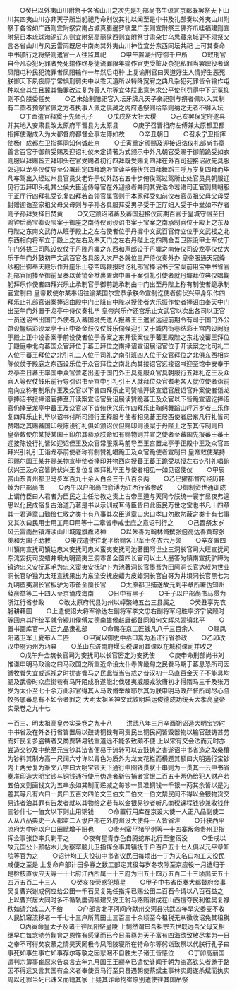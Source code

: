 <!-- { "loadSidebar": true } -->
　　○癸巳以外夷山川附祭于各省山川之次先是礼部尚书牛谅言京都既罢祭天下山川其四夷山川亦非天子所当躬祀乃命别议其礼以闻至是中书及礼部奏以外夷山川附祭于各省如广西则宜附祭安南占城真腊暹罗锁里广东则宜附祭三佛齐爪哇福建则宜附祭日本琉球渤泥辽东则宜附祭高丽狭西则宜附祭甘肃朵甘乌思藏京城更不须祭又言各省山川与风云雷雨既居中南向其外夷山川神位宜分东西同坛共祀  上可其奏命中书颁行之将祭则遣官一人往监其祀
　　○甲午置湖州守御千户所
　　○敕刑官自今凡杂犯死罪者免死输作终身徒流罪限年输作官吏受赃及杂犯私罪当罢职役者谪凤阳屯种民犯流罪者凤阳输作一年然后屯种  上复谕刑官曰天道好生人情好生恶死朕御天下夙夜靡宁常惧刑罚失中以乖天道所以特降宽宥之典凡杂犯死罪皆令输作屯种以全其生且冀其悔罪改过复为善人尔等宜体朕此意务求公平使刑罚得中下无冤抑则不负朕委任矣
　　○乙未始制陪祀官入坛牙牌凡天子亲祀则与祭者佩以入其制有二圆者预祭官佩之方者执事人佩之俱藏之内府遇祭则给毕则纳之无者不得入坛
　　○丁酉遣官释奠于先师孔子
　　○戊戌祭大社大稷
　　○己亥罢保定府遂县并其地入安肃县改太原府平晋县为太原县
　　○庚子召晋相府左傅兼太原都卫都指挥使谢成入为大都督府都督佥事左傅如故
　　○辛丑朝日
　　○召永宁卫指挥使杨广成都左卫指挥同知何诚赴京
　　○壬寅重定颁赐及迎接诏诰仪礼部尚书章善言百官于御前受赐及迎诏礼仪未定请著为式颁示中外凡朝官受赐于御前跪受如衣则服以拜赐皆五拜叩头在官受赐者初行四拜既受赐复四拜在外百司迎接诏赦先具服郊迎以龙亭仪仗导至公署班定四拜跪听宣读毕俯伏兴四拜舞蹈三呼万岁复四拜而毕凡车驾出入经过州县官员父老许于仗外路右五十步俯俟驾过驾所止处官员具朝服迎见行五拜叩头礼其公侯大臣近侍等官在外迎接者并同其受诰命若诸司正官则具朝服于正厅行四拜礼受讫复四拜若首领官属官则于本家拜受如前仪若官员祖父母父母受封赠迎诰至家祖父母父母则与子孙各具服拜受男子受于正厅妇人受于中堂如不存者则子孙拜受择日焚黄
　　○又定颁诏诸蕃及蕃国迎接仪前期百官于皇城守宿至日鸣钟后尚宝卿设宝案于御座之南侍仪司设诏书案于宝案之南承制官位于殿上之东及丹陛之东南文武侍从班于殿上之左右使者位于丹墀中文武百官侍立位于文武楼之北东西相向将军立于殿上之左右及奉天门之左右丹陛上之四隅金吾卫陈设甲士军仗于午门外拱卫司陈设仪仗于丹陛丹墀之东西和声郎设于丹墀之南侍仪司设龙亭仪仗大乐于午门外鼓初严文武百官各具服入次严各就位三严侍仪奏外办  皇帝服通天冠绛纱袍出御奉天殿乐作升座乐止卷帘鸣鞭报时讫礼部官捧诏书于宝案前用宝中书省官礼部官同捧至御前呈奏以黄销金袱裹置盘中置于案引礼引使者就丹墀拜位典仪唱鞠躬拜乐作使者四拜兴乐止承制官于御前跪承制由中门出至丹陛上称有制使者跪承制官宣制曰  皇帝敕使尔某奉诏往谕某国尔宜恭承朕命宣制讫使者俯伏兴平身乐作四拜乐止礼部官诣案捧诏由殿中门出降自中陛以授使者大乐振作使者捧诏由奉天中门出至午门外置于龙亭中侍仪奏礼毕  皇帝兴乐作还宫乐止文武官以次出各司以正官一员送诏书出国门外使者入蕃国境先遣人报蕃王王遣官远迎前期令有司于国门外公馆设幄结彩设龙亭于正中备金鼓仪仗鼓乐伺候迎引又于城内街巷结彩王宫内设阙庭于殿上正中设香案于前设使者位于香案之东开读案位于蕃王殿陛之东北设蕃王拜位于殿庭中北向蕃国众官拜位于蕃王拜位之南捧诏宣诏展诏官位于开读案之北司礼二人位于蕃王拜位之北引礼二人位于司礼之南引班四人位于众官拜位之北俱东西相向陈仪仗于殿庭之东西设乐位于众官拜位之南北向其接诏官远接诏书迎至馆中安奉于龙亭至日蕃王率国中众官耆老出迎于国门外王具冕服众官具朝服行五拜礼讫王及众官人等仪仗鼓乐前行导引诏书至宫中引礼引王入就拜位众官耆老各入就位使者诣前南向立称有制乐作王及众官以下皆四拜乐止司赞唱开读宣诏官展诏官升案使者诣龙亭捧诏书授捧诏官捧至开读案宣诏官受诏展读赞跪蕃王及众官以下皆跪宣诏讫捧诏官仍捧至龙亭中蕃王及众官以下皆俯伏兴乐作四拜乐止鞠躬舞蹈山呼万岁者三乐作复四拜乐止礼毕以诏书付所司颁行王释服与使者相见蕃王居西使者居东凡行礼皆司赞唱之其赐蕃国印绶陈设行礼俱如颁诏仪但赐印则设案于丹陛上之东其传制则曰  皇帝敕使尔某授某国王印尔其恭承朕命如有赐物则并宣之使者至蕃国先报蕃王蕃王迎接陈设行礼皆如迎诏但王及众官常服乘马前导至王宫置龙亭于正殿中王及众官四拜兴引礼引王诣龙亭前使者称有制赞礼唱跪王及众官跪使者宣制曰  皇帝敕使某持印赐尔国王某并赐某物宣毕使者捧印并物西向授蕃王蕃王跪受以授左右讫引礼唱俯伏兴王及众官皆俯伏兴王复位复四拜礼毕王与使者相见一如见诏使仪
　　○甲辰赏山东青州都卫马步军百九十余人白金三千八百余两
　　○乙巳擢都督府经历韩焯为户部尚书
　　○丙午以户部尚书俞溥为江西行省参政
　　○御制资世通训成  上谓侍臣曰人君者为臣民之主任治教之责上古帝王道与天同今朕统一寰宇昼夜弗遑思以化民成俗复古治道乃著是书以示训戒耳侍臣皆曰此臣民万世之宝也书凡十四章其一君道章曰勤俭仁敬之类十有八事其次臣道章曰忠曰孝曰勿欺勿蔽之类十有七事又其次曰民用士用工用□用等十二章皆申戒士庶之意诏刊行之
　　○己酉祭太岁风云雷雨岳镇海渎山川城隍旗纛诸神
　　○以朱善为翰林脩撰张逈高达善黄琮张羙和为国子助教
　　○庚戌遣使往北平给赐各卫军士冬衣六万领
　　○辛亥置四川镇南宣抚司镇边忠义安抚司忠义蛮夷安抚司池著田阿世业三洞长官司大旺宣抚司东流安抚司皮蜡井垻九明蛮夷三洞市备全薗四长官司以土人墨答为镇南宣抚驴蹄为镇边忠义安抚耳毛为忠义蛮夷安抚驴卜为池著洞长官墨吾为田阿洞长官达叔为世业洞长官驴独为太旺宣抚果出为东流安抚皮蜡为皮蜡洞长官白哥为井垻洞长官黑七为九明蛮夷洞长官板驴为市备全薗长官
　　○太原都卫捕送故元刘平章所署伪知州薛彦举等二十四人至京谪戍海南
　　○日中有黑子
　　○壬子以户部尚书马贯为浙江行省参政
　　○改太原府代县为州以崞繁峙五台三县属之
　　○癸丑享先农躬耕藉田
　　○上遣使诏大将军徐达左副将军李文忠右副将军冯胜率济宁侯顾时等回京其所统军就令颍川侯傅友德南雄侯赵庸都督同知何文辉总领镇北平
　　○置书画库官一人正九品隶礼部
　　○命赐在京工匠钱凡八千三百余人
　　○赐凤阳诸卫军士夏布人二匹
　　○甲寅以御史中丞□暠为浙江行省参政
　　○乙卯改汉中府沔州为沔县
　　○革山东济南府堰头税课司其课以在城税课司并收之
　　○戊午升金筑长官司为安抚司以长官密定为安抚使
　　○庚申命刑部尚书刘惟谦申明马政谕之曰马政国之所重近命设太仆寺俾畿甸之民餋马期于蕃息恐所司因循牧餋失宜或巡视之时扰害餋马之民此皆当告戒之昔汉初一马直百金天子不能具均驷及武帝时众庶街巷有马阡陌成群遂能北伐强夷威服戎狄唐初才得隋马三千及张万岁为太仆至七十余万此非官得其人马政脩举故耶尔其为朕申明马政严督所司尽心刍牧务底蕃息有不如令者罪之
大明太祖圣神文武钦明启运俊德成功统天大孝高皇帝实录卷之九十七


一百三、明太祖高皇帝实录卷之九十八
　　洪武八年三月辛酉朔诏造大明宝钞时中书省及在外各行省皆置局以鼓铸铜钱有司责民出铜民间皆毁器物以输官鼓铸甚劳而奸民复多盗铸者又商贾转易钱重道远不能多致颇不便  上以宋有交会法而元时亦尝造交钞及中统至元宝钞其法省便易于流转可以去鼓铸之害遂诏中书省造之取桑穰为钞料其制方高一尺阔六寸许以青色为质外为龙文花栏而横题其额曰大明通行宝钞内上两旁复为篆文八字曰大明宝钞天下通行中图钱贯状十串则为一贯其一云中书省奏准印造大明宝钞与铜钱通行使用伪造者斩告捕者赏银二百五十两仍给犯人财产若五伯文则画钱文为五串余如其制而递减之每钞一贯准铜钱一千银一两其余皆以是为差其等凡有六曰一贯曰五百文四伯文三伯文二伯文一伯文禁民间不得以金银物货交易违者治其罪有告发者就以其物给之若有以金银易钞者听凡商税课程钱钞兼收钱什三钞什七一伯文以下则止用铜钱
　　○命置行用库在京设大使一人正八品副使二人从八品典史一人都监二人隶户部在外府州设大使各一人皆省注
　　○升狭西平凉府为中府以户口田赋增于旧也
　　○贵州蛮平猪平谢等一十四寨叛命贵州卫指挥佥事张岱率兵剿平之
　　○夜有星青赤色自腾蛇东北行至奎宿没
　　○壬戌以故元国公卜颜帖木儿为察罕脑儿卫指挥佥事其镇抚千户百户五十七人俱以元平章知院等官为之
　　○诏计均工夫役初中书省议民田每顷出一丁为夫名曰均工夫役民咸便之至是  上复命户部计田多寡之数工部定其役每岁冬农隙至京应役一月遣归于是检核直隶应天等一十七府江西所属一十三府为田五十四万五百二十三顷出夫五十四万五百二十三人
　　○癸亥夜荧惑犯填星
　　○甲子中书省臣奏大都督府佥事吴复曹兴谢成例应给公田一千石吴复先任指挥已赐公田二百石今请以八百石益之  上以曹兴居大同时多不循轨度调福建又受王驸马赂贿谢成在山西擅夺民利惟吴复禄秩如请兴成二人不给
　　○户部言北平河间府献州交河县洪武四年旱灾黍麦不收人民饥窘流移者一千七十三户所荒田土三百三十余顷至今租税无从徵收诏免其租税
　　○丙寅命皇太子及诸王往凤阳祭皇陵  上恻然谓曰吾祖宗去世既远吾父母又相继早亡每念劬劳鞠育之恩惟有感痛而已今日虽尊为天子富有四海欲致敬尽孝为一日之奉不可得矣哀慕之情昊天罔极今凤阳陵寝所在特命尔等躬诣致祭以代朕行孔子曰事死如事生事亡如事存尔等敬之因悲咽不自胜太子诸王皆感泣
　　○丁卯高丽国遣判宗簿事崔原来告哀言去年九月国王王颛卒已遣使讣闻于朝为盗高铁头者邀于路因不得远又言其国有金义者奉使贡马行至只县遇朝使蔡斌主事林实周遂杀斌而执实周以还罪当死已诛义而籍其家  上疑其诈命拘崔原别遣使往其国吊祭
